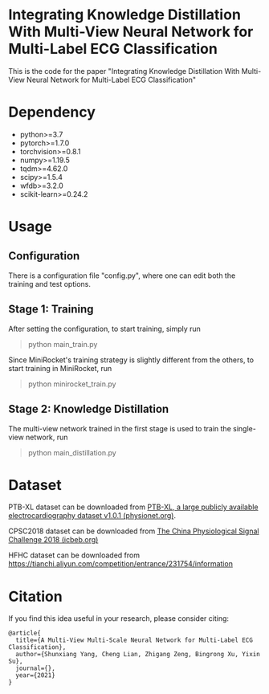 # Integrating Knowledge Distillation With Multi-View Neural Network for Multi-Label ECG Classification

This is the code for the paper "Integrating Knowledge Distillation With Multi-View Neural Network for Multi-Label ECG Classification"

# Dependency

- python>=3.7
- pytorch>=1.7.0
- torchvision>=0.8.1
- numpy>=1.19.5
- tqdm>=4.62.0
- scipy>=1.5.4
- wfdb>=3.2.0
- scikit-learn>=0.24.2

# Usage

## Configuration

There is a configuration file "config.py", where one can edit both the training and test options.

## Stage 1: Training 

After setting the configuration, to start training, simply run

> python main_train.py

Since MiniRocket's training strategy is slightly different from the others, to start training in MiniRocket, run

> python minirocket_train.py

## Stage 2: Knowledge Distillation

The multi-view network trained in the first stage is used to train the single-view network, run

> python main_distillation.py

# Dataset

PTB-XL dataset can be downloaded from [PTB-XL, a large publicly available electrocardiography dataset v1.0.1 (physionet.org)](https://www.physionet.org/content/ptb-xl/1.0.1/).

CPSC2018 dataset can be downloaded from [The China Physiological Signal Challenge 2018 (icbeb.org)](http://2018.icbeb.org/Challenge.html)

HFHC dataset can be downloaded from https://tianchi.aliyun.com/competition/entrance/231754/information

# Citation

If you find this idea useful in your research, please consider citing:

```
@article{
  title={A Multi-View Multi-Scale Neural Network for Multi-Label ECG Classification},
  author={Shunxiang Yang, Cheng Lian, Zhigang Zeng, Bingrong Xu, Yixin Su},
  journal={},
  year={2021}
}
```
